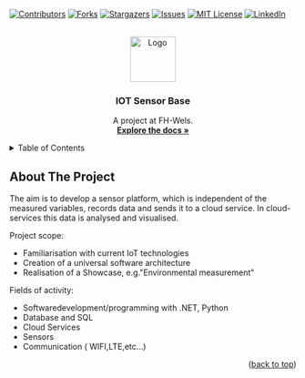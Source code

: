 <div id="top"></div>

[![Contributors][contributors-shield]][contributors-url]
[![Forks][forks-shield]][forks-url]
[![Stargazers][stars-shield]][stars-url]
[![Issues][issues-shield]][issues-url]
[![MIT License][license-shield]][license-url]
[![LinkedIn][linkedin-shield]][linkedin-url]


<!-- PROJECT LOGO -->
<br />
<div align="center">
  <a href="https://github.com/AlphaRalph/IoTSensorBase">
    <img src="images/logo.png" alt="Logo" width="80" height="80">
  </a>

  <h3 align="center">IOT Sensor Base</h3>

  <p align="center">
    A project at FH-Wels.
    <br />
    <a href="https://github.com/AlphaRalph/IoTSensorBase"><strong>Explore the docs »</strong></a>
    <br />
  </p>
</div>

<!-- TABLE OF CONTENTS -->
<details>
  <summary>Table of Contents</summary>
  <ol>
    <li>
      <a href="#about-the-project">About The Project</a>
      <ul>
        <li><a href="#built-with">Built With</a></li>
      </ul>
    </li>
    <li>
      <a href="#getting-started">Getting Started</a>
      <ul>
        <li><a href="#prerequisites">Prerequisites</a></li>
        <li><a href="#installation">Installation</a></li>
      </ul>
    </li>
    <li><a href="#usage">Usage</a></li>
    <li><a href="#roadmap">Roadmap</a></li>
    <li><a href="#contributing">Contributing</a></li>
    <li><a href="#license">License</a></li>
    <li><a href="#contact">Contact</a></li>
    <li><a href="#acknowledgments">Acknowledgments</a></li>
  </ol>
</details>

<!-- ABOUT THE PROJECT -->
## About The Project

The aim is to develop a sensor platform, which is independent of the measured variables, records data and sends it to a cloud service.
In cloud-services this data is analysed and visualised.

Project scope:
* Familiarisation with current IoT technologies
* Creation of a universal software architecture
* Realisation of a Showcase, e.g."Environmental measurement"

Fields of activity:
* Softwaredevelopment/programming with .NET, Python
* Database and SQL
* Cloud Services
* Sensors
* Communication ( WIFI,LTE,etc...)

<p align="right">(<a href="#top">back to top</a>)</p>

<!-- MARKDOWN LINKS & IMAGES -->
<!-- https://www.markdownguide.org/basic-syntax/#reference-style-links -->
[contributors-shield]: https://img.shields.io/github/contributors/alphaRalph/IoTSensorBase.svg?style=for-the-badge
[contributors-url]: https://github.com/alphaRalph/IoTSensorBase/graphs/contributors
[forks-shield]: https://img.shields.io/github/forks/alphaRalph/IoTSensorBase.svg?style=for-the-badge
[forks-url]: https://github.com/alphaRalph/IoTSensorBase/network/members
[stars-shield]: https://img.shields.io/github/stars/alphaRalph/IoTSensorBase.svg?style=for-the-badge
[stars-url]: https://github.com/alphaRalph/IoTSensorBase/stargazers
[issues-shield]: https://img.shields.io/github/issues/alphaRalph/IoTSensorBase.svg?style=for-the-badge
[issues-url]: https://github.com/alphaRalph/IoTSensorBase/issues
[license-shield]: https://img.shields.io/github/license/alphaRalph/IoTSensorBase.svg?style=for-the-badge
[license-url]: https://github.com/alphaRalph/IoTSensorBase/blob/master/LICENSE.txt
[linkedin-shield]: https://img.shields.io/badge/-LinkedIn-black.svg?style=for-the-badge&logo=linkedin&colorB=555
[linkedin-url]: https://linkedin.com/in/alphaRalph
[product-screenshot]: images/screenshot.png